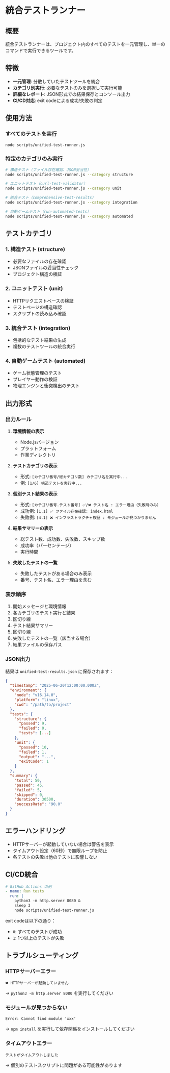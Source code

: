 # 統合テストランナー

## 概要

統合テストランナーは、プロジェクト内のすべてのテストを一元管理し、単一のコマンドで実行できるツールです。

## 特徴

- **一元管理**: 分散していたテストツールを統合
- **カテゴリ別実行**: 必要なテストのみを選択して実行可能
- **詳細なレポート**: JSON形式での結果保存とコンソール出力
- **CI/CD対応**: exit codeによる成功/失敗の判定

## 使用方法

### すべてのテストを実行

```bash
node scripts/unified-test-runner.js
```

### 特定のカテゴリのみ実行

```bash
# 構造テスト（ファイル存在確認、JSON妥当性）
node scripts/unified-test-runner.js --category structure

# ユニットテスト（curl-test-validator）
node scripts/unified-test-runner.js --category unit

# 統合テスト（comprehensive-test-results）
node scripts/unified-test-runner.js --category integration

# 自動ゲームテスト（run-automated-tests）
node scripts/unified-test-runner.js --category automated
```

## テストカテゴリ

### 1. 構造テスト (structure)
- 必要なファイルの存在確認
- JSONファイルの妥当性チェック
- プロジェクト構造の検証

### 2. ユニットテスト (unit)
- HTTPリクエストベースの検証
- テストページの構造確認
- スクリプトの読み込み確認

### 3. 統合テスト (integration)
- 包括的なテスト結果の生成
- 複数のテストツールの統合実行

### 4. 自動ゲームテスト (automated)
- ゲーム状態管理のテスト
- プレイヤー動作の検証
- 物理エンジンと衝突検出のテスト

## 出力形式

### 出力ルール

1. **環境情報の表示**
   - Node.jsバージョン
   - プラットフォーム
   - 作業ディレクトリ

2. **テストカテゴリの表示**
   - 形式: `[カテゴリ番号/総カテゴリ数] カテゴリ名を実行中...`
   - 例: `[1/6] 構造テストを実行中...`

3. **個別テスト結果の表示**
   - 形式: `[カテゴリ番号.テスト番号] ✅/❌ テスト名 : エラー理由（失敗時のみ）`
   - 成功例: `[1.1] ✅ ファイル存在確認: index.html`
   - 失敗例: `[4.1] ❌ インフラストラクチャ検証 : モジュールが見つかりません`

4. **結果サマリーの表示**
   - 総テスト数、成功数、失敗数、スキップ数
   - 成功率（パーセンテージ）
   - 実行時間

5. **失敗したテストの一覧**
   - 失敗したテストがある場合のみ表示
   - 番号、テスト名、エラー理由を含む

### 表示順序

1. 開始メッセージと環境情報
2. 各カテゴリのテスト実行と結果
3. 区切り線
4. テスト結果サマリー
5. 区切り線
6. 失敗したテストの一覧（該当する場合）
7. 結果ファイルの保存パス

### JSON出力

結果は `unified-test-results.json` に保存されます：

```json
{
  "timestamp": "2025-06-20T12:00:00.000Z",
  "environment": {
    "node": "v16.14.0",
    "platform": "linux",
    "cwd": "/path/to/project"
  },
  "tests": {
    "structure": {
      "passed": 9,
      "failed": 0,
      "tests": [...]
    },
    "unit": {
      "passed": 10,
      "failed": 1,
      "output": "...",
      "exitCode": 1
    }
  },
  "summary": {
    "total": 50,
    "passed": 45,
    "failed": 5,
    "skipped": 0,
    "duration": 30500,
    "successRate": "90.0"
  }
}
```

## エラーハンドリング

- HTTPサーバーが起動していない場合は警告を表示
- タイムアウト設定（60秒）で無限ループを防止
- 各テストの失敗は他のテストに影響しない

## CI/CD統合

```yaml
# GitHub Actions の例
- name: Run tests
  run: |
    python3 -m http.server 8080 &
    sleep 3
    node scripts/unified-test-runner.js
```

exit codeは以下の通り：
- `0`: すべてのテストが成功
- `1`: 1つ以上のテストが失敗

## トラブルシューティング

### HTTPサーバーエラー
```
❌ HTTPサーバーが起動していません
```
→ `python3 -m http.server 8080` を実行してください

### モジュールが見つからない
```
Error: Cannot find module 'xxx'
```
→ `npm install` を実行して依存関係をインストールしてください

### タイムアウトエラー
```
テストがタイムアウトしました
```
→ 個別のテストスクリプトに問題がある可能性があります